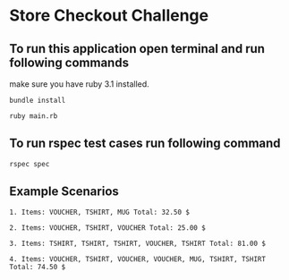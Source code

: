 # Store Checkout Challenge

## To run this application open terminal and run following commands
make sure you have ruby 3.1 installed.

``bundle install``

``ruby main.rb``

## To run rspec test cases run following command

``rspec spec``


## Example Scenarios

`1. Items: VOUCHER, TSHIRT, MUG
Total: 32.50 $`

`2. Items: VOUCHER, TSHIRT, VOUCHER
Total: 25.00 $`

`3. Items: TSHIRT, TSHIRT, TSHIRT, VOUCHER, TSHIRT
Total: 81.00 $`

`4. Items: VOUCHER, TSHIRT, VOUCHER, VOUCHER, MUG, TSHIRT, TSHIRT
Total: 74.50 $`
